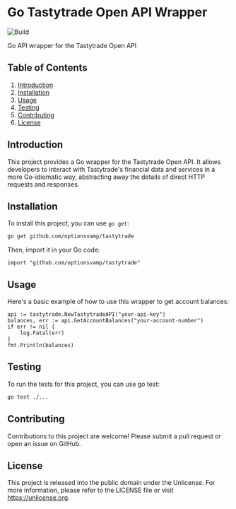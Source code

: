 # Go Tastytrade Open API Wrapper

![Build](https://github.com/optionsvamp/tastytrade/actions/workflows/build.yaml/badge.svg)

Go API wrapper for the Tastytrade Open API

## Table of Contents
1. [Introduction](#introduction)
2. [Installation](#installation)
3. [Usage](#usage)
4. [Testing](#testing)
5. [Contributing](#contributing)
6. [License](#license)

## Introduction

This project provides a Go wrapper for the Tastytrade Open API. It allows developers to interact with Tastytrade's financial data and services in a more Go-idiomatic way, abstracting away the details of direct HTTP requests and responses.

## Installation

To install this project, you can use `go get`:

```bash
go get github.com/optionsvamp/tastytrade
```

Then, import it in your Go code:

```
import "github.com/optionsvamp/tastytrade"
```

## Usage

Here's a basic example of how to use this wrapper to get account balances:

```
api := tastytrade.NewTastytradeAPI("your-api-key")
balances, err := api.GetAccountBalances("your-account-number")
if err != nil {
    log.Fatal(err)
}
fmt.Println(balances)
```

## Testing

To run the tests for this project, you can use go test:

```bash
go test ./...
```

## Contributing

Contributions to this project are welcome! Please submit a pull request or open an issue on GitHub.

## License

This project is released into the public domain under the Unlicense. For more information, please refer to the LICENSE file or visit https://unlicense.org.
